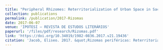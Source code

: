 ```yaml
---
title: "Peripheral Rhizomes: Reterritorialization of Urban Space in Sacoinha's Estação Terminal"
collection: publications
permalink: /publication/2017-Rizomas
date: 2017-06-07
venue: 'IPOTESI – REVISTA DE ESTUDOS LITERÁRIOS'
paperurl: '/files/pdf/research/Rizomas.pdf'
link: 'https://doi.org/10.34019/1982-0836.2017.v21.19436'
citation: 'Jacob, Eliseo. 2017. &quot;Rizomas periféricas: Reterritorialização do espaço urbano no Estação Terminal de Sacolinha.&quot; <i>Ipotesi: Revista de Estudos Literários</i> 21(1): 101-110. doi:10.34019/1982-0836.2017.v21.19436'
---
```

